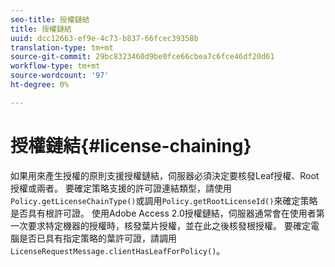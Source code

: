```yaml
---
seo-title: 授權鏈結
title: 授權鏈結
uuid: dcc12663-ef9e-4c73-b837-66fcec39358b
translation-type: tm+mt
source-git-commit: 29bc8323460d9be0fce66cbea7c6fce46df20d61
workflow-type: tm+mt
source-wordcount: '97'
ht-degree: 0%

---
```



# 授權鏈結{#license-chaining}

如果用來產生授權的原則支援授權鏈結，伺服器必須決定要核發Leaf授權、Root授權或兩者。 要確定策略支援的許可證連結類型，請使用`Policy.getLicenseChainType()`或調用`Policy.getRootLicenseId()`來確定策略是否具有根許可證。 使用Adobe Access 2.0授權鏈結，伺服器通常會在使用者第一次要求特定機器的授權時，核發葉片授權，並在此之後核發根授權。 要確定電腦是否已具有指定策略的葉許可證，請調用`LicenseRequestMessage.clientHasLeafForPolicy()`。
